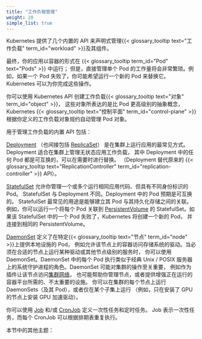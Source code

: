 ```yaml
---
title: "工作负载管理"
weight: 20
simple_list: true
---
```

<!--
title: "Workload Management"
weight: 20
simple_list: true
-->

<!--
Kubernetes provides several built-in APIs for declarative management of your
{{< glossary_tooltip text="workloads" term_id="workload" >}}
and the components of those workloads.
-->
Kubernetes 提供了几个内置的 API
来声明式管理{{< glossary_tooltip text="工作负载" term_id="workload" >}}及其组件。

<!--
Ultimately, your applications run as containers inside
{{< glossary_tooltip term_id="Pod" text="Pods" >}}; however, managing individual
Pods would be a lot of effort. For example, if a Pod fails, you probably want to
run a new Pod to replace it. Kubernetes can do that for you.
-->
最终，你的应用以容器的形式在 {{< glossary_tooltip term_id="Pod" text="Pods" >}} 中运行；
但是，直接管理单个 Pod 的工作量将会非常繁琐。例如，如果一个 Pod 失败了，你可能希望运行一个新的
Pod 来替换它。Kubernetes 可以为你完成这些操作。

<!--
You use the Kubernetes API to create workload
{{< glossary_tooltip text="object" term_id="object" >}} that represent a higher level
abstraction than a Pod, and then the Kubernetes
{{< glossary_tooltip text="control plane" term_id="control-plane" >}} automatically manages
Pod objects on your behalf, based on the specification for the workload object you defined.
-->
你可以使用 Kubernetes API 创建工作负载{{< glossary_tooltip text="对象" term_id="object" >}}，
这些对象所表达的是比 Pod 更高级别的抽象概念，Kubernetes
{{< glossary_tooltip text="控制平面" term_id="control-plane" >}}根据你定义的工作负载对象规约自动管理 Pod 对象。

<!--
The built-in APIs for managing workloads are:
-->
用于管理工作负载的内置 API 包括：

<!--
[Deployment](/docs/concepts/workloads/controllers/deployment/) (and, indirectly, [ReplicaSet](/docs/concepts/workloads/controllers/replicaset/)),
the most common way to run an application on your cluster.
Deployment is a good fit for managing a stateless application workload on your cluster, where
any Pod in the Deployment is interchangeable and can be replaced if needed.
(Deployments are a replacement for the legacy
{{< glossary_tooltip text="ReplicationController" term_id="replication-controller" >}} API).
-->
[Deployment](/zh-cn/docs/concepts/workloads/controllers/deployment/)
（也间接包括 [ReplicaSet](/zh-cn/docs/concepts/workloads/controllers/replicaset/)）
是在集群上运行应用的最常见方式。Deployment 适合在集群上管理无状态应用工作负载，
其中 Deployment 中的任何 Pod 都是可互换的，可以在需要时进行替换。
（Deployment 替代原来的 {{< glossary_tooltip text="ReplicationController" term_id="replication-controller" >}} API）。

<!--
A [StatefulSet](/docs/concepts/workloads/controllers/statefulset/) lets you
manage one or more Pods – all running the same application code – where the Pods rely
on having a distinct identity. This is different from a Deployment where the Pods are
expected to be interchangeable.
The most common use for a StatefulSet is to be able to make a link between its Pods and
their persistent storage. For example, you can run a StatefulSet that associates each Pod
with a [PersistentVolume](/docs/concepts/storage/persistent-volumes/). If one of the Pods
in the StatefulSet fails, Kubernetes makes a replacement Pod that is connected to the
same PersistentVolume.
-->
[StatefulSet](/zh-cn/docs/concepts/workloads/controllers/statefulset/)
允许你管理一个或多个运行相同应用代码、但具有不同身份标识的 Pod。
StatefulSet 与 Deployment 不同。Deployment 中的 Pod 预期是可互换的。
StatefulSet 最常见的用途是能够建立其 Pod 与其持久化存储之间的关联。
例如，你可以运行一个将每个 Pod 关联到 [PersistentVolume](/zh-cn/docs/concepts/storage/persistent-volumes/)
的 StatefulSet。如果该 StatefulSet 中的一个 Pod 失败了，Kubernetes 将创建一个新的 Pod，
并连接到相同的 PersistentVolume。

<!--
A [DaemonSet](/docs/concepts/workloads/controllers/daemonset/) defines Pods that provide
facilities that are local to a specific {{< glossary_tooltip text="node" term_id="node" >}};
for example, a driver that lets containers on that node access a storage system. You use a DaemonSet
when the driver, or other node-level service, has to run on the node where it's useful.
Each Pod in a DaemonSet performs a role similar to a system daemon on a classic Unix / POSIX
server.
A DaemonSet might be fundamental to the operation of your cluster,
such as a plugin to let that node access
[cluster networking](/docs/concepts/cluster-administration/networking/#how-to-implement-the-kubernetes-network-model),
it might help you to manage the node,
or it could provide less essential facilities that enhance the container platform you are running.
You can run DaemonSets (and their pods) across every node in your cluster, or across just a subset (for example,
only install the GPU accelerator driver on nodes that have a GPU installed).
-->
[DaemonSet](/zh-cn/docs/concepts/workloads/controllers/daemonset/)
定义了在特定{{< glossary_tooltip text="节点" term_id="node" >}}上提供本地设施的 Pod，
例如允许该节点上的容器访问存储系统的驱动。当必须在合适的节点上运行某种驱动或其他节点级别的服务时，
你可以使用 DaemonSet。DaemonSet 中的每个 Pod 执行类似于经典 Unix / POSIX
服务器上的系统守护进程的角色。DaemonSet 可能对集群的操作至关重要，
例如作为插件让该节点访问[集群网络](/zh-cn/docs/concepts/cluster-administration/networking/#how-to-implement-the-kubernetes-network-model)，
也可能帮助你管理节点，或者提供增强正在运行的容器平台所需的、不太重要的设施。
你可以在集群的每个节点上运行 DaemonSets（及其 Pod），或者仅在某个子集上运行
（例如，只在安装了 GPU 的节点上安装 GPU 加速驱动）。

<!--
You can use a [Job](/docs/concepts/workloads/controllers/job/) and / or
a [CronJob](/docs/concepts/workloads/controllers/cron-jobs/) to
define tasks that run to completion and then stop. A Job represents a one-off task,
whereas each CronJob repeats according to a schedule.
-->
你可以使用 [Job](/zh-cn/docs/concepts/workloads/controllers/job/) 和/或
[CronJob](/zh-cn/docs/concepts/workloads/controllers/cron-jobs/) 定义一次性任务和定时任务。
Job 表示一次性任务，而每个 CronJob 可以根据排期表重复执行。

<!--
Other topics in this section:
-->
本节中的其他主题：
<!-- relies on simple_list: true in the front matter -->
